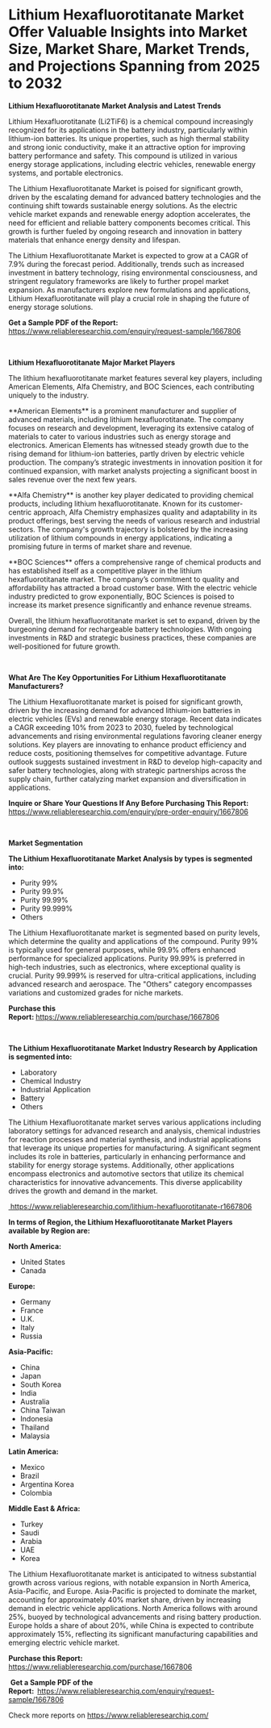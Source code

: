 <p><h1>Lithium Hexafluorotitanate Market Offer Valuable Insights into Market Size, Market Share, Market Trends, and Projections Spanning from 2025 to 2032</h1></p><p><strong>Lithium Hexafluorotitanate Market Analysis and Latest Trends</strong></p>
<p><p>Lithium Hexafluorotitanate (Li2TiF6) is a chemical compound increasingly recognized for its applications in the battery industry, particularly within lithium-ion batteries. Its unique properties, such as high thermal stability and strong ionic conductivity, make it an attractive option for improving battery performance and safety. This compound is utilized in various energy storage applications, including electric vehicles, renewable energy systems, and portable electronics.</p><p>The Lithium Hexafluorotitanate Market is poised for significant growth, driven by the escalating demand for advanced battery technologies and the continuing shift towards sustainable energy solutions. As the electric vehicle market expands and renewable energy adoption accelerates, the need for efficient and reliable battery components becomes critical. This growth is further fueled by ongoing research and innovation in battery materials that enhance energy density and lifespan.</p><p>The Lithium Hexafluorotitanate Market is expected to grow at a CAGR of 7.9% during the forecast period. Additionally, trends such as increased investment in battery technology, rising environmental consciousness, and stringent regulatory frameworks are likely to further propel market expansion. As manufacturers explore new formulations and applications, Lithium Hexafluorotitanate will play a crucial role in shaping the future of energy storage solutions.</p></p>
<p><strong>Get a Sample PDF of the Report:&nbsp;</strong> <a href="https://www.reliableresearchiq.com/enquiry/request-sample/1667806?utm_campaign=2212&utm_medium=2&utm_source=Github&utm_content=ia&utm_term=08032025&utm_id=lithium-hexafluorotitanate">https://www.reliableresearchiq.com/enquiry/request-sample/1667806</a></p>
<p>&nbsp;</p>
<p><strong>Lithium Hexafluorotitanate Major Market Players</strong></p>
<p><p>The lithium hexafluorotitanate market features several key players, including American Elements, Alfa Chemistry, and BOC Sciences, each contributing uniquely to the industry. </p><p>**American Elements** is a prominent manufacturer and supplier of advanced materials, including lithium hexafluorotitanate. The company focuses on research and development, leveraging its extensive catalog of materials to cater to various industries such as energy storage and electronics. American Elements has witnessed steady growth due to the rising demand for lithium-ion batteries, partly driven by electric vehicle production. The company’s strategic investments in innovation position it for continued expansion, with market analysts projecting a significant boost in sales revenue over the next few years.</p><p>**Alfa Chemistry** is another key player dedicated to providing chemical products, including lithium hexafluorotitanate. Known for its customer-centric approach, Alfa Chemistry emphasizes quality and adaptability in its product offerings, best serving the needs of various research and industrial sectors. The company's growth trajectory is bolstered by the increasing utilization of lithium compounds in energy applications, indicating a promising future in terms of market share and revenue.</p><p>**BOC Sciences** offers a comprehensive range of chemical products and has established itself as a competitive player in the lithium hexafluorotitanate market. The company’s commitment to quality and affordability has attracted a broad customer base. With the electric vehicle industry predicted to grow exponentially, BOC Sciences is poised to increase its market presence significantly and enhance revenue streams.</p><p>Overall, the lithium hexafluorotitanate market is set to expand, driven by the burgeoning demand for rechargeable battery technologies. With ongoing investments in R&D and strategic business practices, these companies are well-positioned for future growth.</p></p>
<p>&nbsp;</p>
<p><strong>What Are The Key Opportunities For Lithium Hexafluorotitanate Manufacturers?</strong></p>
<p><p>The Lithium Hexafluorotitanate market is poised for significant growth, driven by the increasing demand for advanced lithium-ion batteries in electric vehicles (EVs) and renewable energy storage. Recent data indicates a CAGR exceeding 10% from 2023 to 2030, fueled by technological advancements and rising environmental regulations favoring cleaner energy solutions. Key players are innovating to enhance product efficiency and reduce costs, positioning themselves for competitive advantage. Future outlook suggests sustained investment in R&D to develop high-capacity and safer battery technologies, along with strategic partnerships across the supply chain, further catalyzing market expansion and diversification in applications.</p></p>
<p><strong>Inquire or Share Your Questions If Any Before Purchasing This Report:</strong> <a href="https://www.reliableresearchiq.com/enquiry/pre-order-enquiry/1667806?utm_campaign=2212&utm_medium=2&utm_source=Github&utm_content=ia&utm_term=08032025&utm_id=lithium-hexafluorotitanate">https://www.reliableresearchiq.com/enquiry/pre-order-enquiry/1667806</a></p>
<p>&nbsp;</p>
<p><strong>Market Segmentation</strong></p>
<p><strong>The Lithium Hexafluorotitanate Market Analysis by types is segmented into:</strong></p>
<p><ul><li>Purity 99%</li><li>Purity 99.9%</li><li>Purity 99.99%</li><li>Purity 99.999%</li><li>Others</li></ul></p>
<p><p>The Lithium Hexafluorotitanate market is segmented based on purity levels, which determine the quality and applications of the compound. Purity 99% is typically used for general purposes, while 99.9% offers enhanced performance for specialized applications. Purity 99.99% is preferred in high-tech industries, such as electronics, where exceptional quality is crucial. Purity 99.999% is reserved for ultra-critical applications, including advanced research and aerospace. The "Others" category encompasses variations and customized grades for niche markets.</p></p>
<p><strong>Purchase this Report:&nbsp;</strong><a href="https://www.reliableresearchiq.com/purchase/1667806?utm_campaign=2212&utm_medium=2&utm_source=Github&utm_content=ia&utm_term=08032025&utm_id=lithium-hexafluorotitanate">https://www.reliableresearchiq.com/purchase/1667806</a></p>
<p>&nbsp;</p>
<p><strong>The Lithium Hexafluorotitanate Market Industry Research by Application is segmented into:</strong></p>
<p><ul><li>Laboratory</li><li>Chemical Industry</li><li>Industrial Application</li><li>Battery</li><li>Others</li></ul></p>
<p><p>The Lithium Hexafluorotitanate market serves various applications including laboratory settings for advanced research and analysis, chemical industries for reaction processes and material synthesis, and industrial applications that leverage its unique properties for manufacturing. A significant segment includes its role in batteries, particularly in enhancing performance and stability for energy storage systems. Additionally, other applications encompass electronics and automotive sectors that utilize its chemical characteristics for innovative advancements. This diverse applicability drives the growth and demand in the market.</p></p>
<p><a href="https://www.reliableresearchiq.com/lithium-hexafluorotitanate-r1667806?utm_campaign=2212&utm_medium=2&utm_source=Github&utm_content=ia&utm_term=08032025&utm_id=lithium-hexafluorotitanate">&nbsp;https://www.reliableresearchiq.com/lithium-hexafluorotitanate-r1667806</a></p>
<p><strong>In terms of Region, the Lithium Hexafluorotitanate Market Players available by Region are:</strong></p>
<p>
    <p> <strong> North America: </strong>
        <ul>
            <li>United States</li>
            <li>Canada</li>
        </ul>
        </p> 
    <p> <strong> Europe: </strong>
        <ul>
            <li>Germany</li>
            <li>France</li>
            <li>U.K.</li>
            <li>Italy</li>
            <li>Russia</li>
        </ul>
        </p> 
    <p> <strong> Asia-Pacific: </strong>
        <ul>
            <li>China</li>
            <li>Japan</li>
            <li>South Korea</li>
            <li>India</li>
            <li>Australia</li>
            <li>China Taiwan</li>
            <li>Indonesia</li>
            <li>Thailand</li>
            <li>Malaysia</li>
        </ul>
        </p> 
    <p> <strong> Latin America: </strong>
        <ul>
            <li>Mexico</li>
            <li>Brazil</li>
            <li>Argentina Korea</li>
            <li>Colombia</li>
        </ul>
        </p> 
    <p> <strong> Middle East & Africa: </strong>
        <ul>
            <li>Turkey</li>
            <li>Saudi</li>
            <li>Arabia</li>
            <li>UAE</li>
            <li>Korea</li>
        </ul>
    </p>
    </p>
<p><p>The Lithium Hexafluorotitanate market is anticipated to witness substantial growth across various regions, with notable expansion in North America, Asia-Pacific, and Europe. Asia-Pacific is projected to dominate the market, accounting for approximately 40% market share, driven by increasing demand in electric vehicle applications. North America follows with around 25%, buoyed by technological advancements and rising battery production. Europe holds a share of about 20%, while China is expected to contribute approximately 15%, reflecting its significant manufacturing capabilities and emerging electric vehicle market.</p></p>
<p><strong>Purchase this Report: </strong><a href="https://www.reliableresearchiq.com/purchase/1667806?utm_campaign=2212&utm_medium=2&utm_source=Github&utm_content=ia&utm_term=08032025&utm_id=lithium-hexafluorotitanate">https://www.reliableresearchiq.com/purchase/1667806</a></p>
<p>&nbsp;<strong>Get a Sample PDF of the Report:&nbsp;&nbsp;</strong><a href="https://www.reliableresearchiq.com/enquiry/request-sample/1667806?utm_campaign=2212&utm_medium=2&utm_source=Github&utm_content=ia&utm_term=08032025&utm_id=lithium-hexafluorotitanate">https://www.reliableresearchiq.com/enquiry/request-sample/1667806</a></p>
<p><strong></strong></p>
<p>Check more reports on <a href="https://www.reliableresearchiq.com/?utm_campaign=2212&utm_medium=2&utm_source=Github&utm_content=ia&utm_term=08032025&utm_id=lithium-hexafluorotitanate">https://www.reliableresearchiq.com/</a></p>